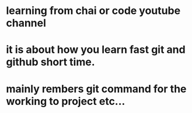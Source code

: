 # learning from chai or code youtube channel

# it is about how you learn fast git and github short time.

# mainly rembers git command for the working to project etc...